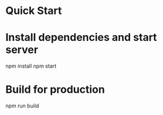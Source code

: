 <h1><b>Quick Start</b></h1>

# Install dependencies and start server
npm install
npm start

# Build for production
npm run build
